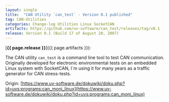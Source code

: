 ```yaml
---
layout: single
title:  "CAN Utility `can_test` - Version 0.1 published"
tag: CAN-Utilities
categories: Change-log Utilities Linux SocketCAN
artifacts: https://github.com/uv-software/can_test/releases/tag/v0.1
release: Version 0.1 (Build 17 of August 20, 2007)
---
```

[**{{ page.release }}**]({{ page.artifacts }}):

The CAN utility `can_test` is a command line tool to test CAN communication.
Originally developed for electronic environmental tests on an embedded Linux system with SocketCAN,
I´m using it for many years as a traffic generator for CAN stress-tests.

Origin: [https://www.uv-software.de/dokuwiki/doku.php?id=uvs:programs:can_moni_linux](https://www.uv-software.de/dokuwiki/doku.php?id=uvs:programs:can_moni_linux)
